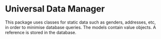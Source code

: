 # Universal Data Manager

This package uses classes for static data such as genders, addresses, etc, in order to minimise database queries. The models contain value objects. A reference is stored in the database.

